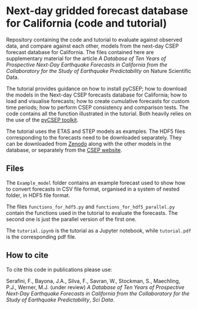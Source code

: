 # Next-day gridded forecast database for California (code and tutorial)

Repository containing the code and tutorial to evaluate against observed data, and compare against each other, models from the next-day CSEP forecast database for California. The files contained here are supplementary material for the article *A Database of Ten Years of Prospective Next-Day Earthquake Forecasts in California from the Collaboratory for the Study of Earthquake Predictability* on Nature Scientific Data.

The tutorial provides guidance on how to install pyCSEP; how to download the models in the Next-day CSEP forecasts database for California; how to load and visualise forecasts; how to create cumulative forecasts for custom time periods; how to perform CSEP consistency and comparison tests. The code contains all the function illustrated in the tutorial. Both heavily relies on the use of the [pyCSEP toolkit](https://github.com/SCECcode/pycsep).

The tutorial uses the ETAS and STEP models as examples. The HDF5 files corresponding to the forecasts need to be downloaded separately. They can be downloaded from [Zenodo](https://zenodo.org/records/15076187) along with the other models in the database, or separately from the [CSEP website](https://cseptesting.org/grid-based-forecasts/). 

## Files

The `Example_model` folder contains an example forecast used to show how to convert forecasts in CSV file format, organised in a system of nested folder, in HDF5 file format.

The files `functions_for_hdf5.py` and `functions_for_hdf5_parallel.py` contain the functions used in the tutorial to evaluate the forecasts. The second one is just the parallel version of the first one.

The `tutorial.ipynb` is the tutorial as a Jupyter notebook, while `tutorial.pdf` is the corresponding pdf file.

## How to cite

To cite this code in publications please use:

Serafini, F., Bayona, J.A., Silva, F., Savran, W., Stockman, S., Maechling, P.J., Werner, M.J. (under review) *A Database of Ten Years of Prospective Next-Day Earthquake Forecasts in California from the Collaboratory for the Study of Earthquake Predictability*, *Sci Data*. 

